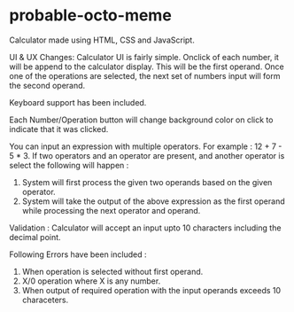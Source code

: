 # probable-octo-meme
Calculator made using HTML, CSS and JavaScript.

UI & UX Changes:
Calculator UI is fairly simple. Onclick of each number, it will be append to the calculator display. This will be the first operand.
Once one of the operations are selected, the next set of numbers input will form the second operand.

Keyboard support has been included.

Each Number/Operation button will change background color on click to indicate that it was clicked.

You can input an expression with multiple operators. For example : 12 + 7 - 5 * 3. If two operators and an operator are present, and another operator is select the following will happen :
1. System will first process the given two operands based on the given operator.
2. System will take the output of the above expression as the first operand while processing the next operator and operand.


Validation :
Calculator will accept an input upto 10 characters including the decimal point.

Following Errors have been included :
1. When operation is selected without first operand.
2. X/0 operation where X is any number.
3. When output of required operation with the input operands exceeds 10 characeters.
